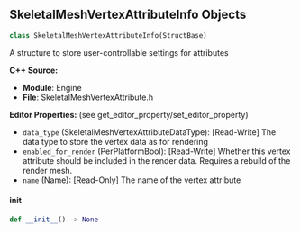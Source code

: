 ## SkeletalMeshVertexAttributeInfo Objects

```python
class SkeletalMeshVertexAttributeInfo(StructBase)
```

A structure to store user-controllable settings for attributes

**C++ Source:**

- **Module**: Engine
- **File**: SkeletalMeshVertexAttribute.h

**Editor Properties:** (see get_editor_property/set_editor_property)

- ``data_type`` (SkeletalMeshVertexAttributeDataType):  [Read-Write] The data type to store the vertex data as for rendering
- ``enabled_for_render`` (PerPlatformBool):  [Read-Write] Whether this vertex attribute should be included in the render data. Requires a rebuild of the render mesh.
- ``name`` (Name):  [Read-Only] The name of the vertex attribute

<a id="unreal.SkeletalMeshVertexAttributeInfo.__init__"></a>

#### __init__

```python
def __init__() -> None
```

<a id="unreal.SkeletalMeshSamplingRegion"></a>